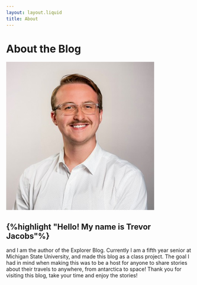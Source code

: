 ```yaml
---
layout: layout.liquid
title: About
---
```


# About **the Blog**

![Headshot](/images/TJHeadshot.jpg "headshot")


<h2>{%highlight "Hello! My name is Trevor Jacobs"%}</h2>

 and I am the author of the Explorer Blog. 
Currently I am a fifth year senior at Michigan State University, and made this blog
as a class project. The goal I had in mind when making this was to be a host 
for anyone to share stories about their travels to anywhere, from antarctica to
space! Thank you for visiting this blog, take your time and enjoy the stories!